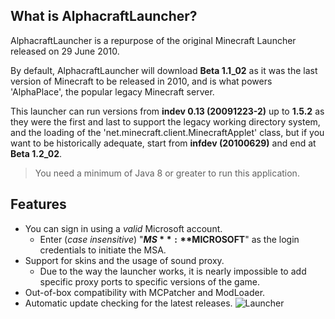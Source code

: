## What is AlphacraftLauncher?
AlphacraftLauncher is a repurpose of the original Minecraft Launcher released on 29 June 2010.

By default, AlphacraftLauncher will download **Beta 1.1_02** as it was the last version of Minecraft to be released in 2010, and is what powers 'AlphaPlace', the popular legacy Minecraft server. 

This launcher can run versions from **indev 0.13 (20091223-2)** up to **1.5.2** as they were the first and last to support the legacy working directory system, and the loading of the 'net.minecraft.client.MinecraftApplet' class, but if you want to be historically adequate, start from **infdev (20100629)** and end at **Beta 1.2_02**.

> You need a minimum of Java 8 or greater to run this application.

## Features
- You can sign in using a *valid* Microsoft account.
  - Enter (*case insensitive*) "**$MS**:**$MICROSOFT**" as the login credentials to initiate the MSA.
- Support for skins and the usage of sound proxy.
  - Due to the way the launcher works, it is nearly impossible to add specific proxy ports to specific versions of the game.
- Out-of-box compatibility with MCPatcher and ModLoader.
- Automatic update checking for the latest releases.
![Launcher](https://i.imgur.com/CNB25rv.png)
